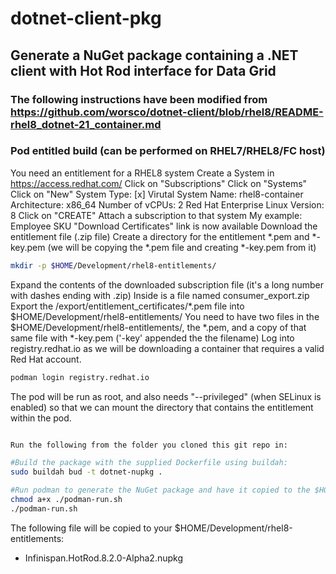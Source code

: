 # dotnet-client-pkg
## Generate a NuGet package containing a .NET client with Hot Rod interface for Data Grid

### The following instructions have been modified from https://github.com/worsco/dotnet-client/blob/rhel8/README-rhel8_dotnet-21_container.md

### Pod entitled build (can be performed on RHEL7/RHEL8/FC host)
You need an entitlement for a RHEL8 system
Create a System in https://access.redhat.com/
Click on "Subscriptions"
Click on "Systems"
Click on "New"
System Type: [x] Virutal System
Name: rhel8-container
Architecture: x86_64
Number of vCPUs: 2
Red Hat Enterprise Linux Version: 8
Click on "CREATE"
Attach a subscription to that system
My example: Employee SKU
"Download Certificates" link is now available
Download the entitlement file (.zip file)
Create a directory for the entitlement *.pem and *-key.pem (we will be copying the *.pem file and creating *-key.pem from it)

``` sh
mkdir -p $HOME/Development/rhel8-entitlements/
```

Expand the contents of the downloaded subscription file (it's a long number with dashes ending with .zip)
Inside is a file named consumer_export.zip
Export the /export/entitlement_certificates/*.pem file into $HOME/Development/rhel8-entitlements/
You need to have two files in the $HOME/Development/rhel8-entitlements/, the *.pem, and a copy of that same file with *-key.pem ('-key' appended the the filename)
Log into registry.redhat.io as we will be downloading a container that requires a valid Red Hat account.

``` sh
podman login registry.redhat.io
```

The pod will be run as root, and also needs "--privileged" (when SELinux is enabled) so that we can mount the directory that contains the entitlement within the pod.

``` sh

Run the following from the folder you cloned this git repo in:

#Build the package with the supplied Dockerfile using buildah:
sudo buildah bud -t dotnet-nupkg .

#Run podman to generate the NuGet package and have it copied to the $HOME/Development/rhel8-entitlements folder:
chmod a+x ./podman-run.sh
./podman-run.sh
```

The following file will be copied to your $HOME/Development/rhel8-entitlements:

- Infinispan.HotRod.8.2.0-Alpha2.nupkg


